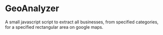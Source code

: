 # GeoAnalyzer

A small javascript script to extract all businesses, from specified categories, for a specified rectangular area on google maps.